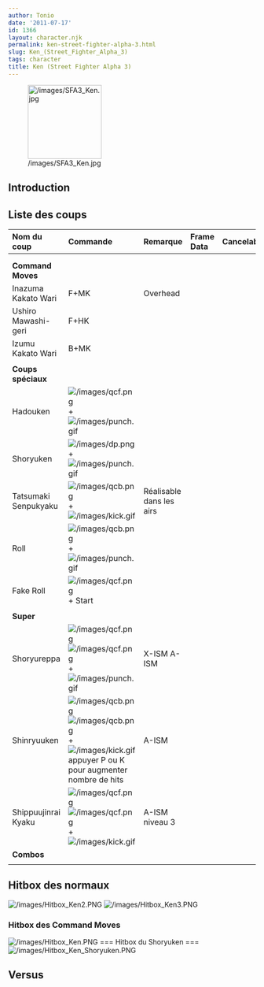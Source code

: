 ```yaml
---
author: Tonio
date: '2011-07-17'
id: 1366
layout: character.njk
permalink: ken-street-fighter-alpha-3.html
slug: Ken_(Street_Fighter_Alpha_3)
tags: character
title: Ken (Street Fighter Alpha 3)
---
```


<figure>
<img src="/images/SFA3_Ken.jpg" title="/images/SFA3_Ken.jpg" width="150"
alt="/images/SFA3_Ken.jpg" />
<figcaption aria-hidden="true">/images/SFA3_Ken.jpg</figcaption>
</figure>

## Introduction

## Liste des coups

| Nom du coup          | Commande                                                                                                                                                            | Remarque                 | Frame Data | Cancelable | Dommages |
|:---------------------|:--------------------------------------------------------------------------------------------------------------------------------------------------------------------|:-------------------------|:-----------|:-----------|:---------|
|                      |                                                                                                                                                                     |                          |            |            |          |
|                      |                                                                                                                                                                     |                          |            |            |          |
| **Command Moves**    |                                                                                                                                                                     |                          |            |            |          |
| Inazuma Kakato Wari  | F+MK                                                                                                                                                                | Overhead                 |            |            |          |
| Ushiro Mawashi-geri  | F+HK                                                                                                                                                                |                          |            |            |          |
| Izumu Kakato Wari    | B+MK                                                                                                                                                                |                          |            |            |          |
|                      |                                                                                                                                                                     |                          |            |            |          |
| **Coups spéciaux**   |                                                                                                                                                                     |                          |            |            |          |
| Hadouken             | ![](/images/qcf.png "/images/qcf.png") + ![](/images/punch.gif "/images/punch.gif")                                                                                 |                          |            |            |          |
| Shoryuken            | ![](/images/dp.png "/images/dp.png") + ![](/images/punch.gif "/images/punch.gif")                                                                                   |                          |            |            |          |
| Tatsumaki Senpukyaku | ![](/images/qcb.png "/images/qcb.png") +![](/images/kick.gif "/images/kick.gif")                                                                                    | Réalisable dans les airs |            |            |          |
| Roll                 | ![](/images/qcb.png "/images/qcb.png") + ![](/images/punch.gif "/images/punch.gif")                                                                                 |                          |            |            |          |
| Fake Roll            | ![](/images/qcf.png "/images/qcf.png") + Start                                                                                                                      |                          |            |            |          |
|                      |                                                                                                                                                                     |                          |            |            |          |
| **Super**            |                                                                                                                                                                     |                          |            |            |          |
| Shoryureppa          | ![](/images/qcf.png "/images/qcf.png")![](/images/qcf.png "/images/qcf.png") + ![](/images/punch.gif "/images/punch.gif")                                           | X-ISM A-ISM              |            |            |          |
| Shinryuuken          | ![](/images/qcb.png "/images/qcb.png")![](/images/qcb.png "/images/qcb.png") + ![](/images/kick.gif "/images/kick.gif")appuyer P ou K pour augmenter nombre de hits | A-ISM                    |            |            |          |
| Shippuujinrai Kyaku  | ![](/images/qcf.png "/images/qcf.png")![](/images/qcf.png "/images/qcf.png") + ![](/images/kick.gif "/images/kick.gif")                                             | A-ISM niveau 3           |            |            |          |
| **Combos**           |                                                                                                                                                                     |                          |            |            |          |
|                      |                                                                                                                                                                     |                          |            |            |          |

## Hitbox des normaux

![](/images/Hitbox_Ken2.PNG "/images/Hitbox_Ken2.PNG")
![](/images/Hitbox_Ken3.PNG "/images/Hitbox_Ken3.PNG")

### Hitbox des Command Moves

![](/images/Hitbox_Ken.PNG "/images/Hitbox_Ken.PNG") === Hitbox du
Shoryuken ===
![](/images/Hitbox_Ken_Shoryuken.PNG "/images/Hitbox_Ken_Shoryuken.PNG")

## Versus